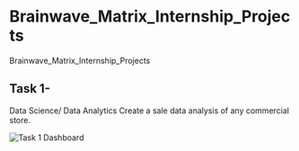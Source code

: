 # Brainwave_Matrix_Internship_Projects
Brainwave_Matrix_Internship_Projects

## Task 1-
Data Science/ Data Analytics 
Create a sale data analysis of any commercial store.

![Task 1 Dashboard](https://github.com/user-attachments/assets/87a2180b-8e06-4c7c-afe4-9b0b1b9e0f6c)
